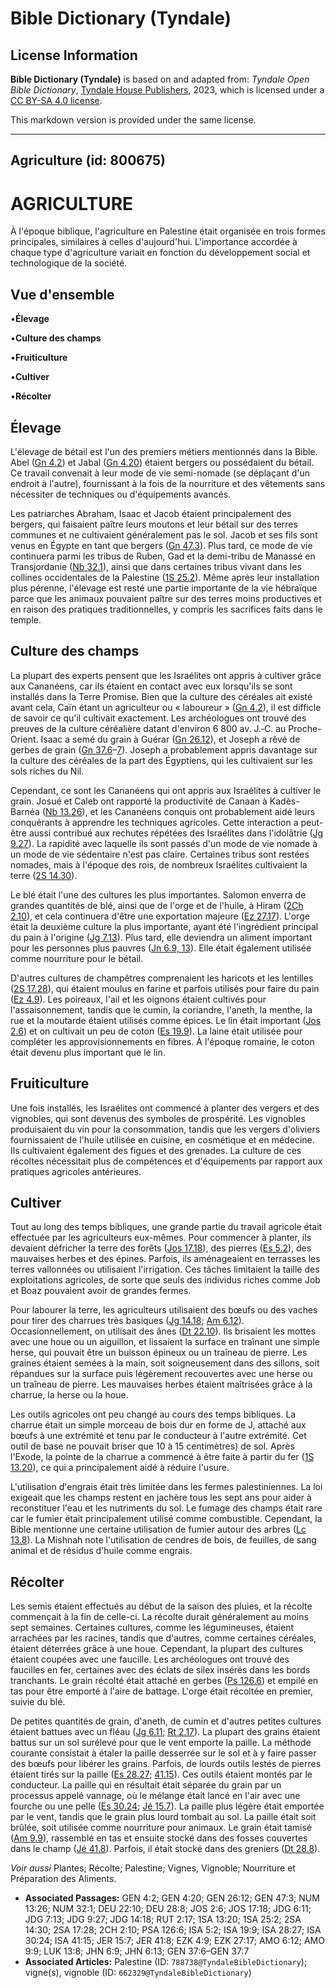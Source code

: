 # Bible Dictionary (Tyndale)

## License Information

**Bible Dictionary (Tyndale)** is based on and adapted from: _Tyndale Open Bible Dictionary_, [Tyndale House Publishers](https://tyndaleopenresources.com/), 2023, which is licensed under a [CC BY-SA 4.0 license](https://creativecommons.org/licenses/by-sa/4.0/legalcode.en).

This markdown version is provided under the same license.



--------------------------------

## Agriculture (id: 800675)

AGRICULTURE
===========

À l'époque biblique, l'agriculture en Palestine était organisée en trois formes principales, similaires à celles d'aujourd'hui. L'importance accordée à chaque type d'agriculture variait en fonction du développement social et technologique de la société.

Vue d'ensemble
--------------

•**Élevage**

•**Culture des champs**

•**Fruiticulture**

•**Cultiver**

•**Récolter**

Élevage
-------

L'élevage de bétail est l'un des premiers métiers mentionnés dans la Bible. Abel ([Gn 4\.2](https://ref.ly/Gen4:2)) et Jabal ([Gn 4\.20](https://ref.ly/Gen4:20)) étaient bergers ou possédaient du bétail. Ce travail convenait à leur mode de vie semi\-nomade (se déplaçant d'un endroit à l'autre), fournissant à la fois de la nourriture et des vêtements sans nécessiter de techniques ou d'équipements avancés.

Les patriarches Abraham, Isaac et Jacob étaient principalement des bergers, qui faisaient paître leurs moutons et leur bétail sur des terres communes et ne cultivaient généralement pas le sol. Jacob et ses fils sont venus en Égypte en tant que bergers ([Gn 47\.3](https://ref.ly/Gen47:3)). Plus tard, ce mode de vie continuera parmi les tribus de Ruben, Gad et la demi\-tribu de Manassé en Transjordanie ([Nb 32\.1](https://ref.ly/Num32:1)), ainsi que dans certaines tribus vivant dans les collines occidentales de la Palestine ([1S 25\.2](https://ref.ly/1Sam25:2)). Même après leur installation plus pérenne, l'élevage est resté une partie importante de la vie hébraïque parce que les animaux pouvaient paître sur des terres moins productives et en raison des pratiques traditionnelles, y compris les sacrifices faits dans le temple.

Culture des champs
------------------

La plupart des experts pensent que les Israélites ont appris à cultiver grâce aux Cananéens, car ils étaient en contact avec eux lorsqu'ils se sont installés dans la Terre Promise. Bien que la culture des céréales ait existé avant cela, Caïn étant un agriculteur ou « laboureur » ([Gn 4\.2](https://ref.ly/Gen4:2)), il est difficle de savoir ce qu'il cultivait exactement. Les archéologues ont trouvé des preuves de la culture céréalière datant d'environ 6 800 av. J.‑C. au Proche\-Orient. Isaac a semé du grain à Guérar ([Gn 26\.12](https://ref.ly/Gen26:12)), et Joseph a rêvé de gerbes de grain ([Gn 37\.6](https://ref.ly/Gen37:6-Gen37:7)–[7](https://ref.ly/Gen37:6-Gen37:7)). Joseph a probablement appris davantage sur la culture des céréales de la part des Égyptiens, qui les cultivaient sur les sols riches du Nil.

Cependant, ce sont les Cananéens qui ont appris aux Israélites à cultiver le grain. Josué et Caleb ont rapporté la productivité de Canaan à Kadès\-Barnéa ([Nb 13\.26](https://ref.ly/Num13:26)), et les Cananéens conquis ont probablement aidé leurs conquérants à apprendre les techniques agricoles. Cette interaction a peut\-être aussi contribué aux rechutes répétées des Israélites dans l'idolâtrie ([Jg 9\.27](https://ref.ly/Judg9:27)). La rapidité avec laquelle ils sont passés d'un mode de vie nomade à un mode de vie sédentaire n'est pas claire. Certaines tribus sont restées nomades, mais à l'époque des rois, de nombreux Israélites cultivaient la terre ([2S 14\.30](https://ref.ly/2Sam14:30)).

Le blé était l'une des cultures les plus importantes. Salomon enverra de grandes quantités de blé, ainsi que de l'orge et de l'huile, à Hiram ([2Ch 2\.10](https://ref.ly/2Chr2:10)), et cela continuera d'être une exportation majeure ([Ez 27\.17](https://ref.ly/Ezek27:17)). L'orge était la deuxième culture la plus importante, ayant été l'ingrédient principal du pain à l'origine ([Jg 7\.13](https://ref.ly/Judg7:13)). Plus tard, elle deviendra un aliment important pour les personnes plus pauvres ([Jn 6\.9, 13](https://ref.ly/John6:9,John6:13)). Elle était également utilisée comme nourriture pour le bétail.

D'autres cultures de champêtres comprenaient les haricots et les lentilles ([2S 17\.28](https://ref.ly/2Sam17:28)), qui étaient moulus en farine et parfois utilisés pour faire du pain ([Ez 4\.9](https://ref.ly/Ezek4:9)). Les poireaux, l'ail et les oignons étaient cultivés pour l'assaisonnement, tandis que le cumin, la coriandre, l'aneth, la menthe, la rue et la moutarde étaient utilisés comme épices. Le lin était important ([Jos 2\.6](https://ref.ly/Josh2:6)) et on cultivait un peu de coton ([Es 19\.9](https://ref.ly/Isa19:9)). La laine était utilisée pour compléter les approvisionnements en fibres. À l'époque romaine, le coton était devenu plus important que le lin.

Fruiticulture
-------------

Une fois installés, les Israélites ont commencé à planter des vergers et des vignobles, qui sont devenus des symboles de prospérité. Les vignobles produisaient du vin pour la consommation, tandis que les vergers d'oliviers fournissaient de l'huile utilisée en cuisine, en cosmétique et en médecine. Ils cultivaient également des figues et des grenades. La culture de ces récoltes nécessitait plus de compétences et d'équipements par rapport aux pratiques agricoles antérieures.

Cultiver
--------

Tout au long des temps bibliques, une grande partie du travail agricole était effectuée par les agriculteurs eux\-mêmes. Pour commencer à planter, ils devaient défricher la terre des forêts ([Jos 17\.18](https://ref.ly/Josh17:18)), des pierres ([Es 5\.2](https://ref.ly/Isa5:2)), des mauvaises herbes et des épines. Parfois, ils aménageaient en terrasses les terres vallonnées ou utilisaient l'irrigation. Ces tâches limitaient la taille des exploitations agricoles, de sorte que seuls des individus riches comme Job et Boaz pouvaient avoir de grandes fermes.

Pour labourer la terre, les agriculteurs utilisaient des bœufs ou des vaches pour tirer des charrues très basiques ([Jg 14\.18](https://ref.ly/Judg14:18); [Am 6\.12](https://ref.ly/Amos6:12)). Occasionnellement, on utilisait des ânes ([Dt 22\.10](https://ref.ly/Deut22:10)). Ils brisaient les mottes avec une houe ou un aiguillon, et lissaient la surface en traînant une simple herse, qui pouvait être un buisson épineux ou un traîneau de pierre. Les graines étaient semées à la main, soit soigneusement dans des sillons, soit répandues sur la surface puis légèrement recouvertes avec une herse ou un traîneau de pierre. Les mauvaises herbes étaient maîtrisées grâce à la charrue, la herse ou la houe.

Les outils agricoles ont peu changé au cours des temps bibliques. La charrue était un simple morceau de bois dur en forme de J, attaché aux bœufs à une extrémité et tenu par le conducteur à l'autre extrémité. Cet outil de base ne pouvait briser que 10 à 15 centimètres) de sol. Après l'Exode, la pointe de la charrue a commencé à être faite à partir du fer ([1S 13\.20](https://ref.ly/1Sam13:20)), ce qui a principalement aidé à réduire l'usure.

L'utilisation d'engrais était très limitée dans les fermes palestiniennes. La loi exigeait que les champs restent en jachère tous les sept ans pour aider à reconstituer l'eau et les nutriments du sol. Le fumage des champs était rare car le fumier était principalement utilisé comme combustible. Cependant, la Bible mentionne une certaine utilisation de fumier autour des arbres ([Lc 13\.8](https://ref.ly/Luke13:8)). La Mishnah note l'utilisation de cendres de bois, de feuilles, de sang animal et de résidus d'huile comme engrais.

Récolter
--------

Les semis étaient effectués au début de la saison des pluies, et la récolte commençait à la fin de celle\-ci. La récolte durait généralement au moins sept semaines. Certaines cultures, comme les légumineuses, étaient arrachées par les racines, tandis que d'autres, comme certaines céréales, étaient déterrées grâce à une houe. Cependant, la plupart des cultures étaient coupées avec une faucille. Les archéologues ont trouvé des faucilles en fer, certaines avec des éclats de silex insérés dans les bords tranchants. Le grain récolté était attaché en gerbes ([Ps 126\.6](https://ref.ly/Ps126:6)) et empilé en tas pour être emporté à l'aire de battage. L'orge était récoltée en premier, suivie du blé.

De petites quantités de grain, d'aneth, de cumin et d'autres petites cultures étaient battues avec un fléau ([Jg 6\.11](https://ref.ly/Judg6:11); [Rt 2\.17](https://ref.ly/Ruth2:17)). La plupart des grains étaient battus sur un sol surélevé pour que le vent emporte la paille. La méthode courante consistait à étaler la paille desserrée sur le sol et à y faire passer des bœufs pour libérer les grains. Parfois, de lourds outils lestés de pierres étaient tirés sur la paille ([Es 28\.27](https://ref.ly/Isa28:27); [41\.15](https://ref.ly/Isa41:15)). Ces outils étaient montés par le conducteur. La paille qui en résultait était séparée du grain par un processus appelé vannage, où le mélange était lancé en l'air avec une fourche ou une pelle ([Es 30\.24](https://ref.ly/Isa30:24); [Jé 15\.7](https://ref.ly/Jer15:7)). La paille plus légère était emportée par le vent, tandis que le grain plus lourd tombait au sol. La paille était soit brûlée, soit utilisée comme nourriture pour animaux. Le grain était tamisé ([Am 9\.9](https://ref.ly/Amos9:9)), rassemblé en tas et ensuite stocké dans des fosses couvertes dans le champ ([Jé 41\.8](https://ref.ly/Jer41:8)). Parfois, il était stocké dans des greniers ([Dt 28\.8](https://ref.ly/Deut28:8)).

*Voir aussi* Plantes; Récolte; Palestine; Vignes, Vignoble; Nourriture et Préparation des Aliments.

* **Associated Passages:** GEN 4:2; GEN 4:20; GEN 26:12; GEN 47:3; NUM 13:26; NUM 32:1; DEU 22:10; DEU 28:8; JOS 2:6; JOS 17:18; JDG 6:11; JDG 7:13; JDG 9:27; JDG 14:18; RUT 2:17; 1SA 13:20; 1SA 25:2; 2SA 14:30; 2SA 17:28; 2CH 2:10; PSA 126:6; ISA 5:2; ISA 19:9; ISA 28:27; ISA 30:24; ISA 41:15; JER 15:7; JER 41:8; EZK 4:9; EZK 27:17; AMO 6:12; AMO 9:9; LUK 13:8; JHN 6:9; JHN 6:13; GEN 37:6–GEN 37:7
* **Associated Articles:** Palestine (ID: `788738@TyndaleBibleDictionary`); vigne(s), vignoble (ID: `662329@TyndaleBibleDictionary`)

